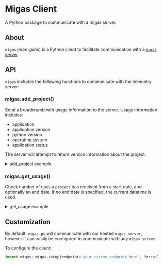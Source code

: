 # Migas Client

A Python package to communicate with a migas server.

## About

`migas` (*mee-gahs*) is a Python client to facilitate communication with a [`migas` server](https://github.com/mgxd/migas-server).


## API

`migas` includes the following functions to communicate with the telemetry server:

### migas.add_project()

Send a breadcrumb with usage information to the server.
Usage information includes:
 - application
 - application version
 - python version
 - operating system
 - application status

The server will attempt to return version information about the project.

<details>
<summary>add_project example</summary>

```python
>>> add_project('mgxd/migas-py', '0.0.1')
{'bad_versions': [],
 'cached': True,
 'latest_version': '0.0.4',
 'message': '',
 'success': True}
```

</details>


### migas.get_usage()

Check number of uses a `project` has received from a start date, and optionally an end date.
If no end date is specified, the current datetime is used.

<details>
<summary>get_usage example</summary>

```python
>>> get_usage('mgxd/migas-py', '2022-07-01')
{'hits': 7, 'message': '', 'unique': False}
```

</details>

## Customization

By default, `migas-py` will communicate with our hosted `migas server`, however it can easily be configured to communicate with any `migas server`.

To configure the client:

```python
import migas; migas.setup(endpoint='your-custom-endpoint-here', force=True)
```
